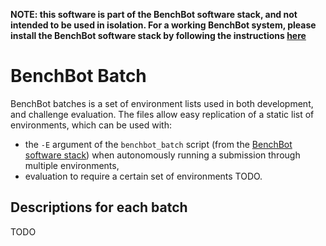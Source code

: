 **NOTE: this software is part of the BenchBot software stack, and not intended to be used in isolation. For a working BenchBot system, please install the BenchBot software stack by following the instructions [here](https://github.com/RoboticVisionOrg/benchbot)**

# BenchBot Batch

BenchBot batches is a set of environment lists used in both development, and challenge evaluation. The files allow easy replication of a static list of environments, which can be used with:
- the `-E` argument of the `benchbot_batch` script (from the [BenchBot software stack](https://github.com/RoboticVisionOrg/benchbot)) when autonomously running a submission through multiple environments,
- evaluation to require a certain set of environments TODO.

## Descriptions for each batch

TODO
